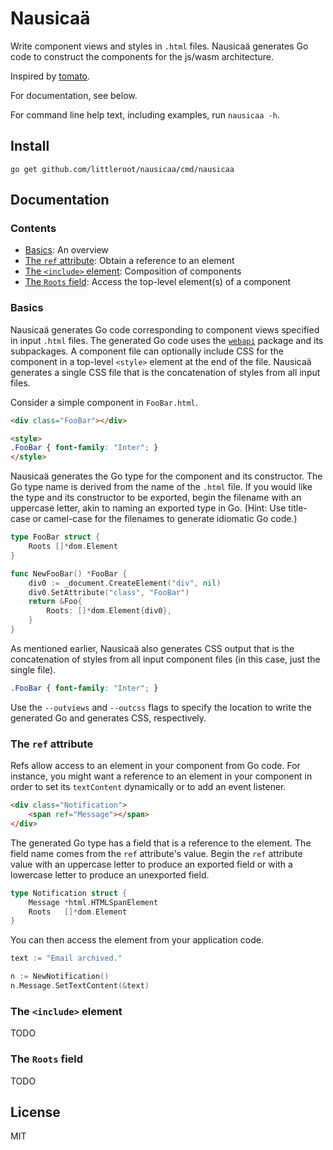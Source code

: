 # Nausicaä

Write component views and styles in `.html` files. Nausicaä generates
Go code to construct the components for the js/wasm architecture.

Inspired by [tomato][1].

For documentation, see below.

For command line help text, including examples, run `nausicaa -h`.

## Install

```
go get github.com/littleroot/nausicaa/cmd/nausicaa
```

## Documentation

### Contents

- [Basics](#basics): An overview
- [The `ref` attribute](#the-ref-attribute): Obtain a reference to an element
- [The `<include>` element](#the-include-element): Composition of components
- [The `Roots` field](#the-roots-field): Access the top-level element(s) of a component

### Basics

Nausicaä generates Go code corresponding to component views
specified in input `.html` files. The generated Go code uses the [`webapi`][2]
package and its subpackages. A component file can optionally include CSS for
the component in a top-level `<style>` element at the end of the file. Nausicaä
generates a single CSS file that is the concatenation of styles from all
input files.

Consider a simple component in `FooBar.html`.

```html
<div class="FooBar"></div>

<style>
.FooBar { font-family: "Inter"; }
</style>
```

Nausicaä generates the Go type for the component and its constructor.
The Go type name is derived from the name of the `.html` file.
If you would like the type and its constructor to be exported, begin the
filename with an uppercase letter, akin to naming an exported
type in Go. (Hint: Use title-case or camel-case for the filenames to generate
idiomatic Go code.)

```go
type FooBar struct {
	Roots []*dom.Element
}

func NewFooBar() *FooBar {
	div0 := _document.CreateElement("div", nil)
	div0.SetAttribute("class", "FooBar")
	return &Foo{
		Roots: []*dom.Element{div0},
	}
}
```

As mentioned earlier, Nausicaä also generates CSS output that is the concatenation
of styles from all input component files (in this case, just the single file).

```css
.FooBar { font-family: "Inter"; }
```

Use the `--outviews` and `--outcss` flags to specify the location
to write the generated Go and generates CSS, respectively.

### The `ref` attribute

Refs allow access to an element in your component from Go code. For instance,
you might want a reference to an element in your component in order to set
its `textContent` dynamically or to add an event listener.

```html
<div class="Notification">
	<span ref="Message"></span>
</div>
```

The generated Go type has a field that is a reference to the element. The
field name comes from the `ref` attribute's value. Begin the `ref` attribute
value with an uppercase letter to produce an exported field or with a
lowercase letter to produce an unexported field.

```go
type Notification struct {
	Message *html.HTMLSpanElement
	Roots   []*dom.Element
}
```

You can then access the element from your application code.

```go
text := "Email archived."

n := NewNotification()
n.Message.SetTextContent(&text)
```

### The `<include>` element

TODO

### The `Roots` field

TODO

## License

MIT

[1]: https://github.com/donjaime/tomato
[2]: https://github.com/gowebapi/webapi
